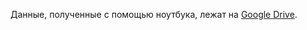 Данные, полученные с помощью ноутбука, лежат на [Google Drive](https://drive.google.com/drive/folders/1zg6rsWlvxnA1wh6EmV5fV6spjjxkb7tF?usp=sharing).
